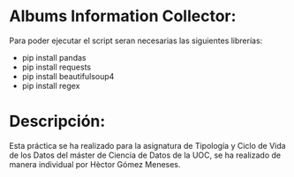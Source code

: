 # Albums Information Collector:

Para poder ejecutar el script seran necesarias las siguientes librerías:
- pip install pandas
- pip install requests
- pip install beautifulsoup4
- pip install regex

# Descripción:

Esta práctica se ha realizado para la asignatura de Tipología y Ciclo de Vida de los Datos del máster de Ciencia de Datos de la UOC, se ha realizado de manera individual por Hèctor Gómez Meneses.
